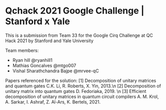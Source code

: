 # Qchack 2021 Google Challenge | Stanford x Yale 

This is a submission from Team 33 for the Google Cirq Challenge at QC Hack 2021 by Stanford and Yale University

Team members: 
- Ryan hill @ryanhill1
- Mathias Goncalves @mtgo007
- Vishal Sharathchandra Bajpe @mrvee-qC 

Papers referenced for the solution:
[1] Decomposition of unitary matrices and quantum gates C.K. Li, R. Roberts, X. Yin, 2013.\n
[2] Decomposition of unitary matrix into quantum gates D. Fedoriaka, 2019. \n
[3] Efficient decomposition of unitary matrices in quantum circuit compilers A. M. Krol, A. Sarkar, I. Ashraf,
Z. Al-Ars, K. Bertels, 2021.

